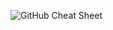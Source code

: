 ![GitHub Cheat Sheet](https://user-images.githubusercontent.com/113878783/206866385-918e2dcb-3d16-426f-8b17-df5627ec1867.jpg)
